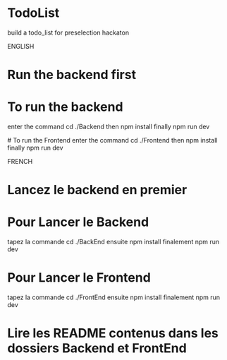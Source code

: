 # TodoList
build a todo_list for preselection hackaton 

ENGLISH

# Run the backend first

# To run the backend
enter the command cd ./Backend
then npm install
finally npm run dev

# To run the Frontend 
enter  the command cd ./Frontend
then npm install
finally npm run dev


FRENCH
# Lancez le backend en premier

#  Pour Lancer le Backend
tapez la commande cd ./BackEnd
ensuite npm install
finalement npm run dev

#  Pour Lancer le Frontend
tapez la commande cd ./FrontEnd
ensuite npm install
finalement npm run dev

# Lire les README contenus dans les dossiers Backend et FrontEnd
